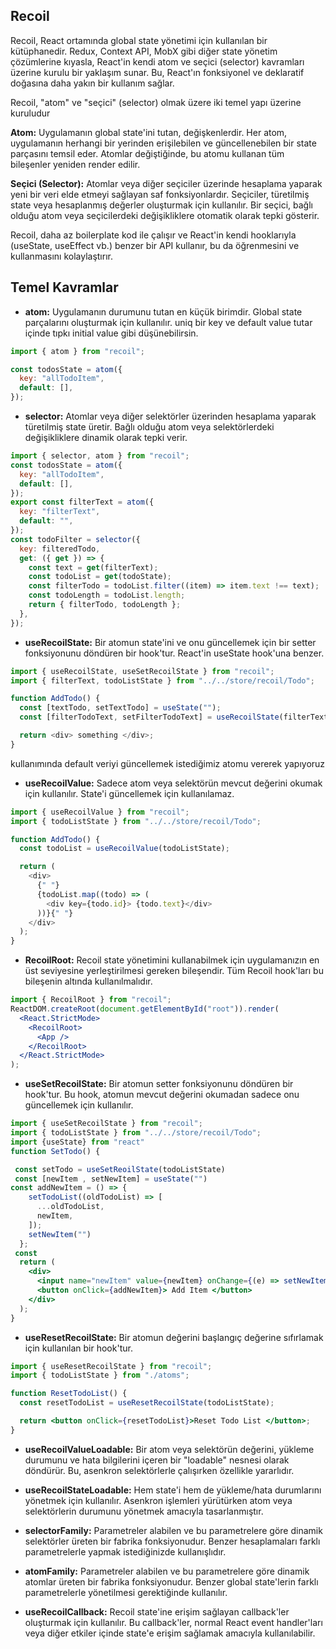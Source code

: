 ## Recoil

Recoil, React ortamında global state yönetimi için kullanılan bir kütüphanedir. Redux, Context API, MobX gibi diğer state yönetim çözümlerine kıyasla, React'in kendi atom ve seçici (selector) kavramları üzerine kurulu bir yaklaşım sunar. Bu, React'ın fonksiyonel ve deklaratif doğasına daha yakın bir kullanım sağlar.

Recoil, "atom" ve "seçici" (selector) olmak üzere iki temel yapı üzerine kuruludur

**Atom:** Uygulamanın global state'ini tutan, değişkenlerdir. Her atom, uygulamanın herhangi bir yerinden erişilebilen ve güncellenebilen bir state parçasını temsil eder. Atomlar değiştiğinde, bu atomu kullanan tüm bileşenler yeniden render edilir.

**Seçici (Selector):** Atomlar veya diğer seçiciler üzerinde hesaplama yaparak yeni bir veri elde etmeyi sağlayan saf fonksiyonlardır. Seçiciler, türetilmiş state veya hesaplanmış değerler oluşturmak için kullanılır. Bir seçici, bağlı olduğu atom veya seçicilerdeki değişikliklere otomatik olarak tepki gösterir.

Recoil, daha az boilerplate kod ile çalışır ve React'in kendi hooklarıyla (useState, useEffect vb.) benzer bir API kullanır, bu da öğrenmesini ve kullanmasını kolaylaştırır.

## Temel Kavramlar

- **atom:** Uygulamanın durumunu tutan en küçük birimdir. Global state parçalarını oluşturmak için kullanılır. uniq bir key ve default value tutar içinde tıpkı initial value gibi düşünebilirsin.

```js
import { atom } from "recoil";

const todosState = atom({
  key: "allTodoItem",
  default: [],
});
```

- **selector:** Atomlar veya diğer selektörler üzerinden hesaplama yaparak türetilmiş state üretir. Bağlı olduğu atom veya selektörlerdeki değişikliklere dinamik olarak tepki verir.

```js
import { selector, atom } from "recoil";
const todosState = atom({
  key: "allTodoItem",
  default: [],
});
export const filterText = atom({
  key: "filterText",
  default: "",
});
const todoFilter = selector({
  key: filteredTodo,
  get: ({ get }) => {
    const text = get(filterText);
    const todoList = get(todoState);
    const filterTodo = todoList.filter((item) => item.text !== text);
    const todoLength = todoList.length;
    return { filterTodo, todoLength };
  },
});
```

- **useRecoilState:** Bir atomun state'ini ve onu güncellemek için bir setter fonksiyonunu döndüren bir hook'tur. React'in useState hook'una benzer.

```js
import { useRecoilState, useSetRecoilState } from "recoil";
import { filterText, todoListState } from "../../store/recoil/Todo";

function AddTodo() {
  const [textTodo, setTextTodo] = useState("");
  const [filterTodoText, setFilterTodoText] = useRecoilState(filterText);

  return <div> something </div>;
}
```

kullanımında default veriyi güncellemek istediğimiz atomu vererek yapıyoruz

- **useRecoilValue:** Sadece atom veya selektörün mevcut değerini okumak için kullanılır. State'i güncellemek için kullanılamaz.

```js
import { useRecoilValue } from "recoil";
import { todoListState } from "../../store/recoil/Todo";

function AddTodo() {
  const todoList = useRecoilValue(todoListState);

  return (
    <div>
      {" "}
      {todoList.map((todo) => (
        <div key={todo.id}> {todo.text}</div>
      ))}{" "}
    </div>
  );
}
```

- **RecoilRoot:** Recoil state yönetimini kullanabilmek için uygulamanızın en üst seviyesine yerleştirilmesi gereken bileşendir. Tüm Recoil hook'ları bu bileşenin altında kullanılmalıdır.

```jsx
import { RecoilRoot } from "recoil";
ReactDOM.createRoot(document.getElementById("root")).render(
  <React.StrictMode>
    <RecoilRoot>
      <App />
    </RecoilRoot>
  </React.StrictMode>
);
```

- **useSetRecoilState:** Bir atomun setter fonksiyonunu döndüren bir hook'tur. Bu hook, atomun mevcut değerini okumadan sadece onu güncellemek için kullanılır.

```jsx
import { useSetRecoilState } from "recoil";
import { todoListState } from "../../store/recoil/Todo";
import {useState} from "react"
function SetTodo() {

 const setTodo = useSetReoilState(todoListState)
 const [newItem , setNewItem] = useState("")
const addNewItem = () => {
    setTodoList((oldTodoList) => [
      ...oldTodoList,
      newItem,
    ]);
    setNewItem("")
  };
 const
  return (
    <div>
      <input name="newItem" value={newItem} onChange={(e) => setNewItem(e.target.value)} />
      <button onClick={addNewItem}> Add Item </button>
    </div>
  );
}
```

- **useResetRecoilState:** Bir atomun değerini başlangıç değerine sıfırlamak için kullanılan bir hook'tur.

```jsx
import { useResetRecoilState } from "recoil";
import { todoListState } from "./atoms";

function ResetTodoList() {
  const resetTodoList = useResetRecoilState(todoListState);

  return <button onClick={resetTodoList}>Reset Todo List </button>;
}
```

- **useRecoilValueLoadable:** Bir atom veya selektörün değerini, yükleme durumunu ve hata bilgilerini içeren bir "loadable" nesnesi olarak döndürür. Bu, asenkron selektörlerle çalışırken özellikle yararlıdır.

- **useRecoilStateLoadable:** Hem state'i hem de yükleme/hata durumlarını yönetmek için kullanılır. Asenkron işlemleri yürütürken atom veya selektörlerin durumunu yönetmek amacıyla tasarlanmıştır.

- **selectorFamily:** Parametreler alabilen ve bu parametrelere göre dinamik selektörler üreten bir fabrika fonksiyonudur. Benzer hesaplamaları farklı parametrelerle yapmak istediğinizde kullanışlıdır.

- **atomFamily:** Parametreler alabilen ve bu parametrelere göre dinamik atomlar üreten bir fabrika fonksiyonudur. Benzer global state'lerin farklı parametrelerle yönetilmesi gerektiğinde kullanılır.

- **useRecoilCallback:** Recoil state'ine erişim sağlayan callback'ler oluşturmak için kullanılır. Bu callback'ler, normal React event handler'ları veya diğer etkiler içinde state'e erişim sağlamak amacıyla kullanılabilir.
